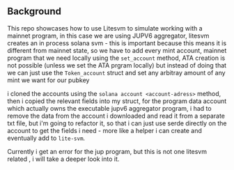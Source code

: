 
## Background

This repo showcases how to use Litesvm to simulate working with a mainnet program, in this case we are using JUPV6 aggregator, litesvm creates
an in process solana svm - this is important because this means it is different from mainnet state, so we have to add every mint account, mainnet program 
that we need locally using the `set_account` method, ATA creation is not possible (unless we set the ATA prgram locally) but instead of doing that we can just
use the `Token_account` struct and set any arbitray amount of any mint we want for our pubkey 

i cloned the accounts using the `solana account <account-adress>` method, then i copied the relevant fields into my struct, for the program data account which actually owns the executable jupv6 aggregator program, i had to remove the data from the account i downloaded and read it from a separate txt file, but i'm going to refactor it, so that i can just use serde directly on the account to get the fields i need - more like a helper i can create and eventually add to `lite-svm`.

Currently i get an error for the jup program, but this is not one litesvm related , i will take a deeper look into it.